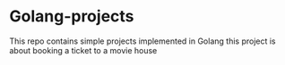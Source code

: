 # Golang-projects
This repo contains simple projects implemented in Golang
this project is about booking a ticket to a movie house

